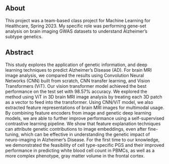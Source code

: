 ## About

This project was a team-based class project for Machine Learning for Healthcare, Spring 2023. My specific role was performing gene-set analysis on brain imaging GWAS datasets to understand Alzheimer’s subtype genetics.

## Abstract

This study explores the application of genetic information, and deep learning techniques to predict Alzheimer’s Disease (AD). For brain MRI image analysis, we compared the results using Convolution Neural Networks (CNN) built from scratch, CNN transfer learning, and Vision Transformers (ViT). Our vision transformer model achieved the best performance on the test set with 98.57% accuracy. We explored the method using ViT in 3D brain MRI image analysis by treating each 3D patch as a vector to feed into the transformer. Using CNN/ViT model, we also extracted feature representations of brain MRI images for multimodal usage. By combining feature encoders from image and genetic deep learning models, we are able to further improve performance using a self-supervised contrastive learning pipeline. We show that feature explanation techniques can attribute genetic contributions to image embeddings, even after fine-tuning, which can be effective in understanding the genetic impact of neuro-imaging in Alzheimer’s Disease. For the first time to our knowledge, we demonstrated the feasibility of cell type-specific PGS and their improved performance in predicting white blood cell count in PBMCs, as well as a more complex phenotype, gray matter volume in the frontal cortex.
